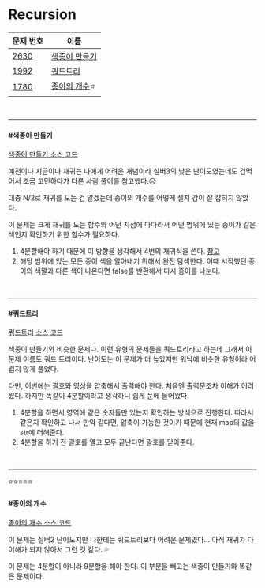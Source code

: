 # Recursion

| 문제 번호                                    | 이름                            |
| -------------------------------------------- | ------------------------------- |
| [2630](https://www.acmicpc.net/problem/2630) | [색종이 만들기](#색종이-만들기) |
| [1992](https://www.acmicpc.net/problem/1992) | [쿼드트리](#쿼드트리)           |
| [1780](https://www.acmicpc.net/problem/1780) | [종이의 개수](#종이의-개수)⭐    |

<br>

<hr>

#### #색종이 만들기

[색종이 만들기 소스 코드](https://github.com/hjyeon-n/Algorithm_study/blob/master/BOJ/2021.02/Solution_2630.java)

예전이나 지금이나 재귀는 나에게 어려운 개념이라 실버3의 낮은 난이도였는데도 겁먹어서 조금 고민하다가 다른 사람 풀이를 참고했다.😥

대충 N/2로 재귀를 도는 건 알겠는데 종이의 개수를 어떻게 셀지 감이 잘 잡히지 않았다.

이 문제는 크게 재귀를 도는 함수와 어떤 지점에 다다라서 어떤 범위에 있는 종이가 같은 색인지 확인하기 위한 함수가 필요하다.

1. 4분할해야 하기 때문에 이 방향을 생각해서 4번의 재귀식을 쓴다. [참고](https://girawhale.tistory.com/5)
2. 해당 범위에 있는 모든 종이 색을 알아내기 위해서 완전 탐색한다. 이때 시작했던 종이의 색깔과 다른 색이 나온다면 false를 반환해서 다시 종이를 나눈다.

<br>

<hr>

#### #쿼드트리

[쿼드트리 소스 코드](https://github.com/hjyeon-n/Algorithm_study/blob/master/BOJ/2021.02/Solution_1992.java)

색종이 만들기와 비슷한 문제다. 이런 유형의 문제들을 쿼드트리라고 하는데 그래서 이 문제 이름도 쿼드 트리이다. 난이도는 이 문제가 더 높았지만 워낙에 비슷한 유형이라 어렵지 않게 풀었다.

다만, 이번에는 괄호와 영상을 압축해서 출력해야 한다. 처음엔 출력문조차 이해가 어려웠다. 하지만 똑같이 4분할이라고 생각하니 쉽게 눈에 들어왔다.

1. 4분할을 하면서 영역에 같은 숫자들만 있는지 확인하는 방식으로 진행한다. 따라서 같은지 확인하고 나서 만약 같다면, 압축이 가능한 것이기 때문에 현재 map의 값을 str에 더해준다.
2. 4분할을 하기 전 괄호를 열고 모두 끝난다면 괄호를 닫아준다.

<br>

<hr>

⭐⭐⭐⭐⭐

#### #종이의 개수

[종이의 개수 소스 코드](https://github.com/hjyeon-n/Algorithm_study/blob/master/BOJ/2021.02/Solution_1780.java)

이 문제는 실버2 난이도지만 나한테는 쿼드트리보다 어려운 문제였다... 아직 재귀가 다 이해가 되지 않아서 그런 것 같다. 💦

이 문제는 4분할이 아니라 9분할을 해야 한다. 이 부분을 빼고는 색종이 만들기와 똑같은 문제이다.